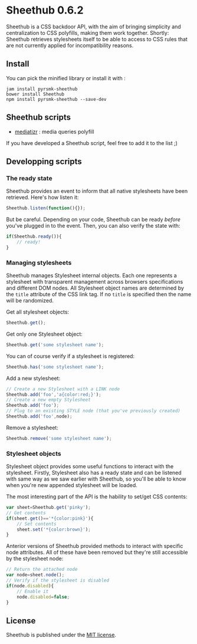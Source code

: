 Sheethub 0.6.2
==============

Sheethub is a CSS backdoor API, with the aim of bringing simplicity and centralization to CSS polyfills, making them work together. Shortly: Sheethub retrieves stylesheets itself to be able to access to CSS rules that are not currently applied for incompatibility reasons.

Install
-------

You can pick the minified library or install it with :

```
jam install pyrsmk-sheethub
bower install Sheethub
npm install pyrsmk-sheethub --save-dev
```

Sheethub scripts
----------------

- [mediatizr](https://github.com/pyrsmk/mediatizr) : media queries polyfill

If you have developed a Sheethub script, feel free to add it to the list ;)

Developping scripts
-------------------

### The ready state

Sheethub provides an event to inform that all native stylesheets have been retrieved. Here's how listen it:

```javascript
Sheethub.listen(function(){});
```

But be careful. Depending on your code, Sheethub can be ready _before_ you've plugged in to the event. Then, you can also verify the state with:

```javascript
if(Sheethub.ready()){
    // ready!
}
```

### Managing stylesheets

Sheethub manages Stylesheet internal objects. Each one represents a stylesheet with transparent management across browsers specifications and different DOM nodes. All Stylesheet object names are determined by the `title` attribute of the CSS link tag. If no `title` is specified then the name will be randomized.

Get all stylesheet objects:

```javascript
Sheethub.get();
```

Get only one Stylesheet object:

```javascript
Sheethub.get('some stylesheet name');
```

You can of course verify if a stylesheet is registered:

```javascript
Sheethub.has('some stylesheet name');
```

Add a new stylesheet:

```javascript
// Create a new Stylesheet with a LINK node
Sheethub.add('foo','a{color:red;}');
// Create a new empty Stylesheet
Sheethub.add('foo');
// Plug to an existing STYLE node (that you've previously created)
Sheethub.add('foo',node);
```

Remove a stylesheet:

```javascript
Sheethub.remove('some stylesheet name');
```

### Stylesheet objects

Stylesheet object provides some useful functions to interact with the stylesheet. Firstly, Stylesheet also has a ready state and can be listened with same way as we saw earlier with Sheethub, so you'll be able to know when you're new appended stylesheet will be loaded.

The most interesting part of the API is the hability to set/get CSS contents:

```javascript
var sheet=Sheethub.get('pinky');
// Get contents
if(sheet.get()=='*{color:pink}'){
    // Set contents
    sheet.set('*{color:brown}');
}
```

Anterior versions of Sheethub provided methods to interact with specific node attributes. All of these have been removed but they're still accessible by the stylesheet node:

```javascript
// Return the attached node
var node=sheet.node();
// Verify if the stylesheet is disabled
if(node.disabled){
    // Enable it
    node.disabled=false;
}
```

License
-------

Sheethub is published under the [MIT license](http://dreamysource.mit-license.org).
